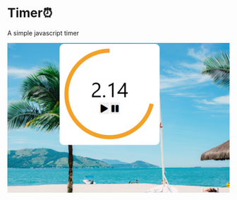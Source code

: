# Timer⏰

A simple javascript timer

![github-octocat](https://github.com/sevdaimany/Javascript-Practice/blob/master/timer/screenshot.png)

